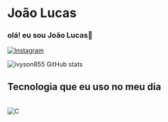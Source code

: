 # João Lucas 

### olá! eu sou João Lucas👋

[![Instagram](https://img.shields.io/badge/Instagram-E4405F?style=for-the-badge&logo=instagram&logoColor=white)](https://instagram.com/https.lucasito?igshid=OGQ5ZDc2ODk2ZA==)

![ivyson855 GitHub stats](https://github-readme-stats.vercel.app/api?username=ivyson855&show_icons=true&theme=radical)

## Tecnologia que eu uso no meu dia

<div style ="display: inline_block">
<br/>
<img aling="center" alt="C"
src="https://img.shields.io/badge/C-00599C?style=for-the-badge&logo=c&logoColor=white"/>
</div>
